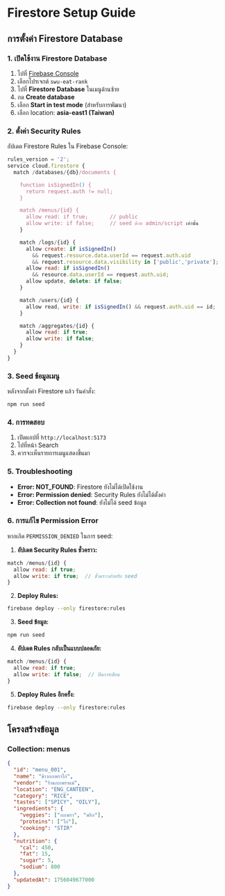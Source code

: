 # Firestore Setup Guide

## การตั้งค่า Firestore Database

### 1. เปิดใช้งาน Firestore Database
1. ไปที่ [Firebase Console](https://console.firebase.google.com/)
2. เลือกโปรเจกต์ `swu-eat-rank`
3. ไปที่ **Firestore Database** ในเมนูด้านซ้าย
4. กด **Create database**
5. เลือก **Start in test mode** (สำหรับการพัฒนา)
6. เลือก location: **asia-east1 (Taiwan)**

### 2. ตั้งค่า Security Rules
อัปเดต Firestore Rules ใน Firebase Console:

```js
rules_version = '2';
service cloud.firestore {
  match /databases/{db}/documents {

    function isSignedIn() {
      return request.auth != null;
    }

    match /menus/{id} {
      allow read: if true;       // public
      allow write: if false;     // seed ด้วย admin/script เท่านั้น
    }

    match /logs/{id} {
      allow create: if isSignedIn()
        && request.resource.data.userId == request.auth.uid
        && request.resource.data.visibility in ['public','private'];
      allow read: if isSignedIn()
        && resource.data.userId == request.auth.uid;
      allow update, delete: if false;
    }

    match /users/{id} {
      allow read, write: if isSignedIn() && request.auth.uid == id;
    }

    match /aggregates/{id} {
      allow read: if true;
      allow write: if false;
    }
  }
}
```

### 3. Seed ข้อมูลเมนู
หลังจากตั้งค่า Firestore แล้ว รันคำสั่ง:

```bash
npm run seed
```

### 4. การทดสอบ
1. เปิดแอปที่ `http://localhost:5173`
2. ไปที่หน้า Search
3. ควรจะเห็นรายการเมนูแสดงขึ้นมา

### 5. Troubleshooting
- **Error: NOT_FOUND**: Firestore ยังไม่ได้เปิดใช้งาน
- **Error: Permission denied**: Security Rules ยังไม่ได้ตั้งค่า
- **Error: Collection not found**: ยังไม่ได้ seed ข้อมูล

### 6. การแก้ไข Permission Error
หากเกิด `PERMISSION_DENIED` ในการ seed:

1. **อัปเดต Security Rules ชั่วคราว:**
```js
match /menus/{id} {
  allow read: if true;
  allow write: if true;  // ชั่วคราวสำหรับ seed
}
```

2. **Deploy Rules:**
```bash
firebase deploy --only firestore:rules
```

3. **Seed ข้อมูล:**
```bash
npm run seed
```

4. **อัปเดต Rules กลับเป็นแบบปลอดภัย:**
```js
match /menus/{id} {
  allow read: if true;
  allow write: if false;  // ปิดการเขียน
}
```

5. **Deploy Rules อีกครั้ง:**
```bash
firebase deploy --only firestore:rules
```

## โครงสร้างข้อมูล

### Collection: menus
```json
{
  "id": "menu_001",
  "name": "ข้าวกะเพราไก่",
  "vendor": "ร้านกะเพราแม่",
  "location": "ENG_CANTEEN",
  "category": "RICE",
  "tastes": ["SPICY", "OILY"],
  "ingredients": {
    "veggies": ["กะเพรา", "พริก"],
    "proteins": ["ไก่"],
    "cooking": "STIR"
  },
  "nutrition": {
    "cal": 450,
    "fat": 15,
    "sugar": 5,
    "sodium": 800
  },
  "updatedAt": 1756049677000
}
```
